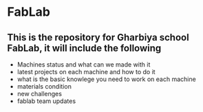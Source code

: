 # FabLab

## This is the repository for Gharbiya school FabLab, it will include the following

- Machines status and what can we made with it
- latest projects on each machine and how to do it
- what is the basic knowlege you need to work on each machine
- materials condition
- new challenges
- fablab team updates